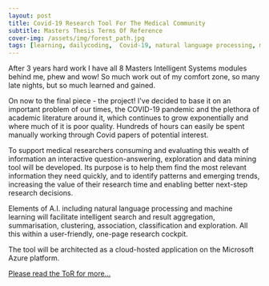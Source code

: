 ```yaml
---
layout: post
title: Covid-19 Research Tool For The Medical Community
subtitle: Masters Thesis Terms Of Reference
cover-img: /assets/img/forest_path.jpg
tags: [learning, dailycoding,  Covid-19, natural language processing, machinelearning, datascience]
---
```

After 3 years hard work I have all 8 Masters Intelligent Systems modules behind me, phew and wow!  So much work out of 
my comfort zone, so many late nights, but so much learned and gained. 

On now to the final piece - the project! I've decided to base it on an important problem of our times, the COVID-19 pandemic 
and the plethora of academic literature around it, which continues to grow exponentially and where much of it is poor 
quality. Hundreds of hours can easily be spent manually working through Covid papers of potential interest. 

To support medical researchers consuming and evaluating this wealth of information an interactive question-answering, 
exploration and data mining tool will be developed. Its purpose is to help them find the most relevant information they 
need quickly, and to identify patterns and emerging trends, increasing the value of their research time and enabling better 
next-step research decisions.

Elements of A.I. including natural language processing and machine learning will facilitate intelligent search and result 
aggregation, summarisation, clustering, association, classification and exploration. All this within a user-friendly, 
one-page research cockpit. 

The tool will be architected as a cloud-hosted application on the Microsoft Azure platform.

[Please read the ToR for more...](https://docs.google.com/viewer?url=https://github.com/corticalstack/corticalstack.github.io/raw/master/docs/project/tor.pdf)